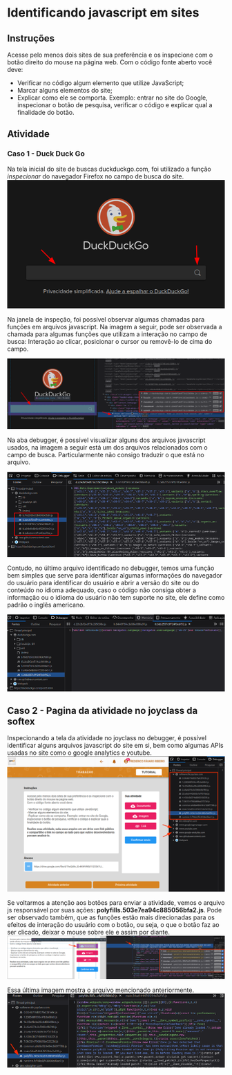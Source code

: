 # Identificando javascript em sites

## Instruções

Acesse pelo menos dois sites de sua preferência e os inspecione com o botão direito do mouse na página web.
Com o código fonte aberto você deve:
- Verificar no código algum elemento que utilize JavaScript;
- Marcar alguns elementos do site;
- Explicar como ele se comporta. Exemplo: entrar no site do Google, inspecionar o botão de pesquisa, verificar o código e explicar qual a finalidade do botão.

## Atividade


### Caso 1 - Duck Duck Go


Na tela inicial do site de buscas duckduckgo.com, foi utilizado a função *inspecionar* do navegador Firefox no campo de busca do site.
![Alt text](attachments/01-inspecao_site1.png)


Na janela de inspeção, foi possível observar algumas chamadas para funções em arquivos javascript. Na imagem a seguir, pode ser observada a chamada para algumas funções que utilizam a interação no campo de busca: Interação ao clicar, posicionar o cursor ou removê-lo de cima do campo.


![Alt text](attachments/01-inspecao_site2.png)


Na aba debugger, é possível visualizar alguns dos arquivos javascript usados, na imagem a seguir está um dos arquivos relacionados com o campo de busca. Particularmente não consigo traduzir o que está no arquivo.


![Alt text](attachments/01-inspecao_site3.png)


Contudo, no último arquivo identificado no debugger, temos uma função bem simples que serve para identificar algumas informações do navegador do usuário para identificar do usuário e abrir a versão do site ou do conteúdo no idioma adequado, caso o código não consiga obter a informação ou o idioma do usuário não tem suporte no site, ele define como padrão o inglês americano.


![Alt text](attachments/01-inspecao_site4.png)


## Caso 2 - Pagina da atividade no joyclass da softex


Inspecionando a tela da atividade no joyclass no debugger, é possível identificar alguns arquivos javascript do site em si, bem como algumas APIs usadas no site como o google analytics e youtube.
![Alt text](attachments/01-inspecao_site5.png)


Se voltarmos a atenção aos botões para enviar a atividade, vemos o arquivo js responsável por suas ações: **polyfills.503e7ea94c885056bfa2.js**.
Pode ser observado também, que as funções estão mais direcionadas para os efeitos de interação do usuário com o botão, ou seja, o que o botão faz ao ser clicado, deixar o mouse sobre ele e assim por diante.
![Alt text](attachments/01-inspecao_site6.png)


Essa última imagem mostra o arquivo mencionado anteriormente.
![Alt text](attachments/01-inspecao_site7.png)

